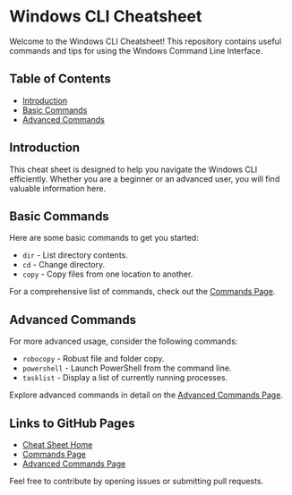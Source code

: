 # Windows CLI Cheatsheet

Welcome to the Windows CLI Cheatsheet! This repository contains useful commands and tips for using the Windows Command Line Interface.

## Table of Contents

- [Introduction](#introduction)
- [Basic Commands](#basic-commands)
- [Advanced Commands](#advanced-commands)

## Introduction

This cheat sheet is designed to help you navigate the Windows CLI efficiently. Whether you are a beginner or an advanced user, you will find valuable information here.

## Basic Commands

Here are some basic commands to get you started:

- `dir` - List directory contents.
- `cd` - Change directory.
- `copy` - Copy files from one location to another.

For a comprehensive list of commands, check out the [Commands Page](commands.md).

## Advanced Commands

For more advanced usage, consider the following commands:

- `robocopy` - Robust file and folder copy.
- `powershell` - Launch PowerShell from the command line.
- `tasklist` - Display a list of currently running processes.

Explore advanced commands in detail on the [Advanced Commands Page](advanced-commands.md).


## Links to GitHub Pages

- [Cheat Sheet Home](https://DenisFri.github.io/WindowsCLI-Cheatsheet)
- [Commands Page](https://DenisFri.github.io/WindowsCLI-Cheatsheet/commands)
- [Advanced Commands Page](https://DenisFri.github.io/WindowsCLI-Cheatsheet/advanced-commands)

Feel free to contribute by opening issues or submitting pull requests.